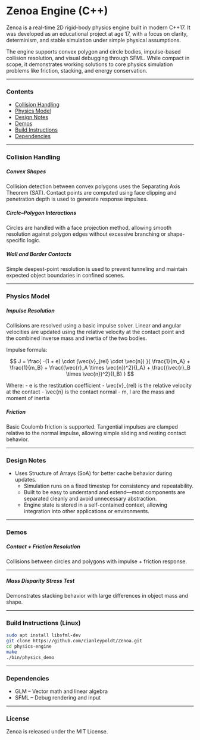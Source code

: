 # Zenoa Engine (C++)

Zenoa is a real-time 2D rigid-body physics engine built in modern C++17. It was developed as an educational project at age 17, with a focus on clarity, determinism, and stable simulation under simple physical assumptions.

The engine supports convex polygon and circle bodies, impulse-based collision resolution, and visual debugging through SFML. While compact in scope, it demonstrates working solutions to core physics simulation problems like friction, stacking, and energy conservation.

---

### Contents

- [Collision Handling](#collision-handling)  
- [Physics Model](#physics-model)  
- [Design Notes](#design-notes)  
- [Demos](#demos)  
- [Build Instructions](#build-instructions-(linux))  
- [Dependencies](#dependencies)

---

### Collision Handling

##### Convex Shapes

Collision detection between convex polygons uses the Separating Axis Theorem (SAT). Contact points are computed using face clipping and penetration depth is used to generate response impulses.

##### Circle–Polygon Interactions

Circles are handled with a face projection method, allowing smooth resolution against polygon edges without excessive branching or shape-specific logic.

##### Wall and Border Contacts

Simple deepest-point resolution is used to prevent tunneling and maintain expected object boundaries in confined scenes.

---

### Physics Model

##### Impulse Resolution

Collisions are resolved using a basic impulse solver. Linear and angular velocities are updated using the relative velocity at the contact point and the combined inverse mass and inertia of the two bodies.

Impulse formula:

$$
J =
\frac{
-(1 + e) \cdot (\vec{v}_{rel} \cdot \vec{n})
}{
\frac{1}{m_A} + \frac{1}{m_B} +
\frac{(\vec{r}_A \times \vec{n})^2}{I_A} +
\frac{(\vec{r}_B \times \vec{n})^2}{I_B}
}
$$

Where:
	-	e is the restitution coefficient
	-	\vec{v}_{rel} is the relative velocity at the contact
	-	\vec{n} is the contact normal
	-	m, I are the mass and moment of inertia

##### Friction

Basic Coulomb friction is supported. Tangential impulses are clamped relative to the normal impulse, allowing simple sliding and resting contact behavior.

---

### Design Notes

- Uses Structure of Arrays (SoA) for better cache behavior during updates.
	-	Simulation runs on a fixed timestep for consistency and repeatability.
	-	Built to be easy to understand and extend—most components are separated cleanly and avoid unnecessary abstraction.
	-	Engine state is stored in a self-contained context, allowing integration into other applications or environments.

---

### Demos

##### Contact + Friction Resolution

Collisions between circles and polygons with impulse + friction response.


---

##### Mass Disparity Stress Test

Demonstrates stacking behavior with large differences in object mass and shape.


---

### Build Instructions (Linux)

``` bash
sudo apt install libsfml-dev
git clone https://github.com/cianleypoldt/Zenoa.git
cd physics-engine
make
./bin/physics_demo
```

---

### Dependencies

 - GLM – Vector math and linear algebra
 -	SFML – Debug rendering and input

---

### License

Zenoa is released under the MIT License.
